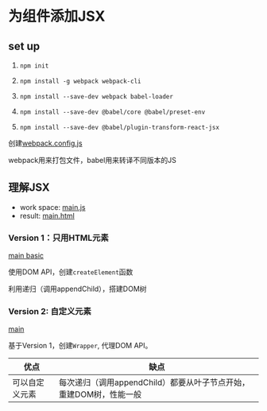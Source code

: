 # 为组件添加JSX

## set up

1. `npm init`

2. `npm install -g webpack webpack-cli`

3. `npm install --save-dev webpack babel-loader`

4. `npm install --save-dev @babel/core @babel/preset-env`

5. `npm install --save-dev @babel/plugin-transform-react-jsx`

创建[webpack.config.js](../jsx/webpack.config.js)

webpack用来打包文件，babel用来转译不同版本的JS

## 理解JSX

* work space: [main.js](../jsx/main.js)
* result: [main.html](../jsx/dist/main.html)

### Version 1：只用HTML元素

[main basic](../jsx/main-basic.js)

使用DOM API，创建`createElement`函数

利用递归（调用appendChild），搭建DOM树

### Version 2: 自定义元素

[main](../jsx/main.js)

基于Version 1，创建`Wrapper`, 代理DOM API。

优点|缺点
---|---
可以自定义元素|每次递归（调用appendChild）都要从叶子节点开始，重建DOM树，性能一般
